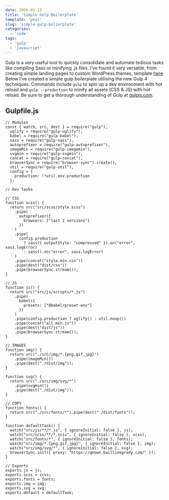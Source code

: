```yaml
---
date: 2020-01-13
title: 'Simple Gulp Boilerplate'
template: 'post'
slug: 'simple-gulp-bolierplate'
categories:
  - 'code'
tags:
  - 'gulp'
  - 'javascript'
---
```

<div>

Gulp is a very useful tool to quickly consolidate and automate tedious tasks like compiling Sass or minifying .js files. I’ve found it very versatile, from creating simple landing pages to custom WordPress themes, template [here](https://github.com/baillieogrady/gulp-wp). Below I’ve created a simple gulp boilerplate utilising the new Gulp 4 techniques. Commands include `gulp` to spin up a dev environment with hot reload and `gulp --production` to minify all assets (CSS & JS) with hot reload. Be sure to get a thorough understanding of Gulp at [gulpjs.com](https://gulpjs.com/).

## Gulpfile.js

    // Modules
    const { watch, src, dest } = require("gulp"),
      uglify = require("gulp-uglify"),
      babel = require("gulp-babel"),
      sass = require("gulp-sass"),
      autoprefixer = require("gulp-autoprefixer"),
      imageMin = require("gulp-imagemin"),
      svgmin = require("gulp-svgmin"),
      concat = require("gulp-concat"),
      browserSync = require("browser-sync").create(),
      util = require("gulp-util"),
      config = {
        production: !!util.env.production
      };

    // Dev Tasks

    // CSS
    function scss() {
      return src("src/scss/style.scss")
        .pipe(
          autoprefixer({
            browsers: ["last 2 versions"]
          })
        )
        .pipe(
          config.production
            ? sass({ outputStyle: "compressed" }).on("error", sass.logError)
            : sass().on("error", sass.logError)
        )
        .pipe(concat("style.min.css"))
        .pipe(dest("dist/css"))
        .pipe(browserSync.stream());
    }

    // JS
    function js() {
      return src("src/js/scripts/*.js")
        .pipe(
          babel({
            presets: ["@babel/preset-env"]
          })
        )
        .pipe(config.production ? uglify() : util.noop())
        .pipe(concat("all.min.js"))
        .pipe(dest("dist/js"))
        .pipe(browserSync.stream());
    }

    // IMAGES
    function img() {
      return src("./src/img/*.{png,gif,jpg}")
        .pipe(imageMin())
        .pipe(dest("./dist/img"));
    }

    function svg() {
      return src("./src/img/svg/*")
        .pipe(svgmin())
        .pipe(dest("./dist/img"));
    }

    // COPY
    function fonts() {
      return src("./src/fonts/*").pipe(dest("./dist/fonts"));
    }

    function defaultTask() {
      watch("src/js/**/*.js", { ignoreInitial: false }, js);
      watch("src/scss/**/*.scss", { ignoreInitial: false }, scss);
      watch("src/fonts/*", { ignoreInitial: false }, fonts);
      watch("src/img/*.{png,gif,jpg}", { ignoreInitial: false }, img);
      watch("src/img/svg/*", { ignoreInitial: false }, svg);
      browserSync.init({ proxy: "https://qeown.baillieogrady.com/" });
    }

    // Exports
    exports.js = js;
    exports.scss = scss;
    exports.fonts = fonts;
    exports.img = img;
    exports.svg = svg;
    exports.default = defaultTask;
